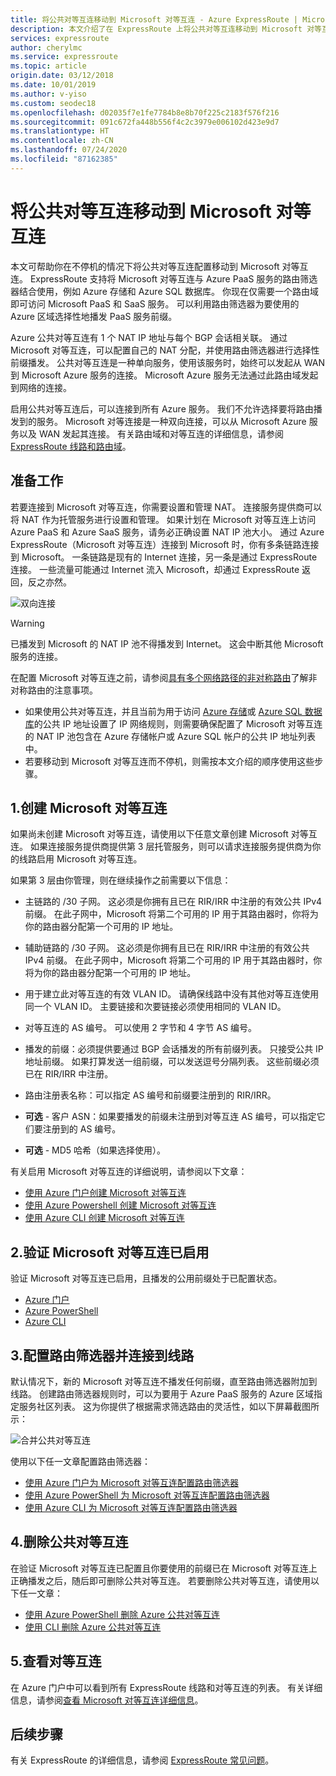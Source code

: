 ```yaml
---
title: 将公共对等互连移动到 Microsoft 对等互连 - Azure ExpressRoute | Microsoft Docs
description: 本文介绍了在 ExpressRoute 上将公共对等互连移动到 Microsoft 对等互连的步骤。
services: expressroute
author: cherylmc
ms.service: expressroute
ms.topic: article
origin.date: 03/12/2018
ms.date: 10/01/2019
ms.author: v-yiso
ms.custom: seodec18
ms.openlocfilehash: d02035f7e1fe7784b8e8b70f225c2183f576f216
ms.sourcegitcommit: 091c672fa448b556f4c2c3979e006102d423e9d7
ms.translationtype: HT
ms.contentlocale: zh-CN
ms.lasthandoff: 07/24/2020
ms.locfileid: "87162385"
---
```

# <a name="move-a-public-peering-to-microsoft-peering"></a>将公共对等互连移动到 Microsoft 对等互连

本文可帮助你在不停机的情况下将公共对等互连配置移动到 Microsoft 对等互连。 ExpressRoute 支持将 Microsoft 对等互连与 Azure PaaS 服务的路由筛选器结合使用，例如 Azure 存储和 Azure SQL 数据库。 你现在仅需要一个路由域即可访问 Microsoft PaaS 和 SaaS 服务。 可以利用路由筛选器为要使用的 Azure 区域选择性地播发 PaaS 服务前缀。

Azure 公共对等互连有 1 个 NAT IP 地址与每个 BGP 会话相关联。 通过 Microsoft 对等互连，可以配置自己的 NAT 分配，并使用路由筛选器进行选择性前缀播发。 公共对等互连是一种单向服务，使用该服务时，始终可以发起从 WAN 到 Microsoft Azure 服务的连接。 Microsoft Azure 服务无法通过此路由域发起到网络的连接。

启用公共对等互连后，可以连接到所有 Azure 服务。 我们不允许选择要将路由播发到的服务。 Microsoft 对等连接是一种双向连接，可以从 Microsoft Azure 服务以及 WAN 发起其连接。 有关路由域和对等互连的详细信息，请参阅 [ExpressRoute 线路和路由域](expressroute-circuit-peerings.md)。

## <a name="before-you-begin"></a><a name="before"></a>准备工作

若要连接到 Microsoft 对等互连，你需要设置和管理 NAT。 连接服务提供商可以将 NAT 作为托管服务进行设置和管理。 如果计划在 Microsoft 对等互连上访问 Azure PaaS 和 Azure SaaS 服务，请务必正确设置 NAT IP 池大小。 通过 Azure ExpressRoute（Microsoft 对等互连）连接到 Microsoft 时，你有多条链路连接到 Microsoft。 一条链路是现有的 Internet 连接，另一条是通过 ExpressRoute 连接。 一些流量可能通过 Internet 流入 Microsoft，却通过 ExpressRoute 返回，反之亦然。

![双向连接](./media/how-to-move-peering/bidirectional-connectivity.jpg)

> [!Warning]
> 已播发到 Microsoft 的 NAT IP 池不得播发到 Internet。 这会中断其他 Microsoft 服务的连接。

在配置 Microsoft 对等互连之前，请参阅[具有多个网络路径的非对称路由](/expressroute/expressroute-asymmetric-routing)了解非对称路由的注意事项。

* 如果使用公共对等互连，并且当前为用于访问 [Azure 存储](../storage/common/storage-network-security.md)或 [Azure SQL 数据库](../azure-sql/database/vnet-service-endpoint-rule-overview.md)的公共 IP 地址设置了 IP 网络规则，则需要确保配置了 Microsoft 对等互连的 NAT IP 池包含在 Azure 存储帐户或 Azure SQL 帐户的公共 IP 地址列表中。<br>
* 若要移动到 Microsoft 对等互连而不停机，则需按本文介绍的顺序使用这些步骤。

## <a name="1-create-microsoft-peering"></a><a name="create"></a>1.创建 Microsoft 对等互连

如果尚未创建 Microsoft 对等互连，请使用以下任意文章创建 Microsoft 对等互连。 如果连接服务提供商提供第 3 层托管服务，则可以请求连接服务提供商为你的线路启用 Microsoft 对等互连。

如果第 3 层由你管理，则在继续操作之前需要以下信息：

* 主链路的 /30 子网。 这必须是你拥有且已在 RIR/IRR 中注册的有效公共 IPv4 前缀。 在此子网中，Microsoft 将第二个可用的 IP 用于其路由器时，你将为你的路由器分配第一个可用的 IP 地址。<br>
* 辅助链路的 /30 子网。 这必须是你拥有且已在 RIR/IRR 中注册的有效公共 IPv4 前缀。 在此子网中，Microsoft 将第二个可用的 IP 用于其路由器时，你将为你的路由器分配第一个可用的 IP 地址。<br>
* 用于建立此对等互连的有效 VLAN ID。 请确保线路中没有其他对等互连使用同一个 VLAN ID。 主要链接和次要链接必须使用相同的 VLAN ID。<br>
* 对等互连的 AS 编号。 可以使用 2 字节和 4 字节 AS 编号。<br>
* 播发的前缀：必须提供要通过 BGP 会话播发的所有前缀列表。 只接受公共 IP 地址前缀。 如果打算发送一组前缀，可以发送逗号分隔列表。 这些前缀必须已在 RIR/IRR 中注册。<br>
* 路由注册表名称：可以指定 AS 编号和前缀要注册到的 RIR/IRR。

* **可选** - 客户 ASN：如果要播发的前缀未注册到对等互连 AS 编号，可以指定它们要注册到的 AS 编号。<br>
* **可选** - MD5 哈希（如果选择使用）。

有关启用 Microsoft 对等互连的详细说明，请参阅以下文章：

* [使用 Azure 门户创建 Microsoft 对等互连](expressroute-howto-routing-portal-resource-manager.md#msft)<br>
* [使用 Azure Powershell 创建 Microsoft 对等互连](expressroute-howto-routing-arm.md#msft)<br>
* [使用 Azure CLI 创建 Microsoft 对等互连](howto-routing-cli.md#msft)

## <a name="2-validate-microsoft-peering-is-enabled"></a><a name="validate"></a>2.验证 Microsoft 对等互连已启用

验证 Microsoft 对等互连已启用，且播发的公用前缀处于已配置状态。

* [Azure 门户](expressroute-howto-routing-portal-resource-manager.md#getmsft)<br>
* [Azure PowerShell](expressroute-howto-routing-arm.md#getmsft)<br>
* [Azure CLI](howto-routing-cli.md#getmsft)

## <a name="3-configure-and-attach-a-route-filter-to-the-circuit"></a><a name="routefilter"></a>3.配置路由筛选器并连接到线路

默认情况下，新的 Microsoft 对等互连不播发任何前缀，直至路由筛选器附加到线路。 创建路由筛选器规则时，可以为要用于 Azure PaaS 服务的 Azure 区域指定服务社区列表。 这为你提供了根据需求筛选路由的灵活性，如以下屏幕截图所示：

![合并公共对等互连](./media/how-to-move-peering/routefilter.jpg)

使用以下任一文章配置路由筛选器：

* [使用 Azure 门户为 Microsoft 对等互连配置路由筛选器](how-to-routefilter-portal.md)<br>
* [使用 Azure PowerShell 为 Microsoft 对等互连配置路由筛选器](how-to-routefilter-powershell.md)<br>
* [使用 Azure CLI 为 Microsoft 对等互连配置路由筛选器](how-to-routefilter-cli.md)

## <a name="4-delete-the-public-peering"></a><a name="delete"></a>4.删除公共对等互连

在验证 Microsoft 对等互连已配置且你要使用的前缀已在 Microsoft 对等互连上正确播发之后，随后即可删除公共对等互连。 若要删除公共对等互连，请使用以下任一文章：

* [使用 Azure PowerShell 删除 Azure 公共对等互连](about-public-peering.md#powershell)
* [使用 CLI 删除 Azure 公共对等互连](about-public-peering.md#cli)
  
## <a name="5-view-peerings"></a><a name="view"></a>5.查看对等互连
  
在 Azure 门户中可以看到所有 ExpressRoute 线路和对等互连的列表。 有关详细信息，请参阅[查看 Microsoft 对等互连详细信息](expressroute-howto-routing-portal-resource-manager.md#getmsft)。

## <a name="next-steps"></a>后续步骤

有关 ExpressRoute 的详细信息，请参阅 [ExpressRoute 常见问题](expressroute-faqs.md)。
